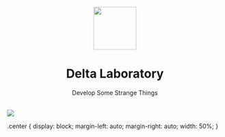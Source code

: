 <p align="center">
<img src="https://i.imgur.com/alITlEi.png" width="100px">
<h1 align="center">Delta Laboratory</h1>
<p align="center">Develop Some Strange Things</p>
<br>
<img src="https://github-readme-stats.vercel.app/api?username=DeltaLaboratory&count_private=true&show_icons=true&theme=cobalt" class="center">
</p>
.center {
  display: block;
  margin-left: auto;
  margin-right: auto;
  width: 50%;
}
